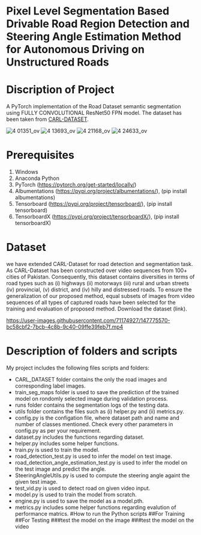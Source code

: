 # Pixel Level Segmentation Based Drivable Road Region Detection and Steering Angle Estimation Method for Autonomous Driving on Unstructured Roads
# Discription of Project 
A PyTorch implementation of the  Road Dataset semantic segmentation using FULLY CONVOLUTIONAL ResNet50 FPN model. The dataset has been taken from [CARL-DATASET](https://carl-dataset.github.io/index/ "CARL-DATASET").

![4 01351_ov](https://user-images.githubusercontent.com/71174927/147745717-d3065341-ab39-4c1f-8c7a-e3ec09dd443b.jpg)
![4 13693_ov](https://user-images.githubusercontent.com/71174927/147745756-f0d18207-a9f5-4b88-872b-73b80f1d3731.jpg)
![4 21168_ov](https://user-images.githubusercontent.com/71174927/147745788-05eb26a4-f6a4-4761-87ca-c86e16e761ca.jpg)
![4 24633_ov](https://user-images.githubusercontent.com/71174927/147745840-9df41a44-f05c-4ce5-be18-3a3c221327e4.jpg)
# Prerequisites
1. Windows
2. Anaconda Python
3. PyTorch (https://pytorch.org/get-started/locally/)
4. Albumentations (https://pypi.org/project/albumentations/), (pip install albumentations)
5. Tensorboard (https://pypi.org/project/tensorboard/), (pip install tensorboard)
6. TensorboardX (https://pypi.org/project/tensorboardX/), (pip install tensorboardX)
# Dataset 
we have extended CARL-Dataset for road detection and segmentation task. As CARL-Dataset has been constructed over video sequences from 100+ cities of Pakistan. Consequently, this dataset contains diversities in terms of road types such as (i) highways (ii) motorways (iii) rural and urban streets (iv) provincial, (v) district, and (iv) hilly and distressed roads. To ensure the generalization of our proposed method, equal subsets of images from video sequences of all types of captured roads have been selected for the training and evaluation of proposed method. Download the dataset (link).

 https://user-images.githubusercontent.com/71174927/147775570-bc58cbf2-7bcb-4c8b-9c40-09ffe39feb7f.mp4

# Description of folders and scripts
My project includes the following files scripts and folders:
-  CARL_DATASET folder contains the only the road images and corresponding label images.
-  train_seg_maps folder is used to save the prediction of the trained model on rondomly selected image during validation process.
-  runs folder contains the segmentation logs of the testing data.
-  utils folder contains the files such as (i) helper.py and (ii) metrics.py. 
-  config.py is the configation file, where dataset path and name and number of classes mentioned. Check every other parameters in config.py as per your requirement.
-  dataset.py includes the functions regarding dataset.
-  helper.py includes some helper functions.
-  train.py is used to train the model. 
-  road_detection_test.py is used to infer the model on test image.
-  road_detection_angle_estimation_test.py is used to infer the model on the test image and predict the angle. 
-  SteeringAngleUtils.py is used to compute the steering angle againt the given test image. 
-  test_vid.py is used to detect road on given video input. 
-  model.py is used to train the model from scratch.
-  engine.py is used to save the model as a model.pth.
-  metrics.py includes some helper functions regarding evalution of performance matrics.
#How to run the Python scripts
##For Training 
##For Testing 
###test the model on the image 
###test the model on the video 

